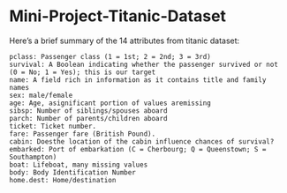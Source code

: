 # Mini-Project-Titanic-Dataset

Here’s a brief summary of the 14 attributes from titanic dataset:

    pclass: Passenger class (1 = 1st; 2 = 2nd; 3 = 3rd)
    survival: A Boolean indicating whether the passenger survived or not (0 = No; 1 = Yes); this is our target
    name: A field rich in information as it contains title and family names
    sex: male/female
    age: Age, asignificant portion of values aremissing
    sibsp: Number of siblings/spouses aboard
    parch: Number of parents/children aboard
    ticket: Ticket number.
    fare: Passenger fare (British Pound).
    cabin: Doesthe location of the cabin influence chances of survival?
    embarked: Port of embarkation (C = Cherbourg; Q = Queenstown; S = Southampton)
    boat: Lifeboat, many missing values
    body: Body Identification Number
    home.dest: Home/destination
